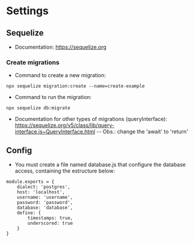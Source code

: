 # Settings

## Sequelize

- Documentation: https://sequelize.org

### Create migrations

- Command to create a new migration:
```
npx sequelize migration:create --name=create-example
```
- Command to run the migration:
```
npx sequelize db:migrate
```
- Documentation for other types of migrations (queryInterface): https://sequelize.org/v5/class/lib/query-interface.js~QueryInterface.html
-- Obs.: change the 'await' to 'return'

## Config

- You must create a file named database.js that configure the database access, containing the estructure below:
```
module.exports = {
	dialect: 'postgres',
	host: 'localhost',
	username: 'username',
	password: 'password',
	database: 'database',
	define: {
		timestamps: true,
		underscored: true
	}
}
```